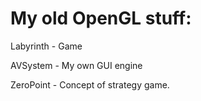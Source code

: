 # My old OpenGL stuff:

Labyrinth - Game

AVSystem - My own GUI engine

ZeroPoint - Concept of strategy game.
